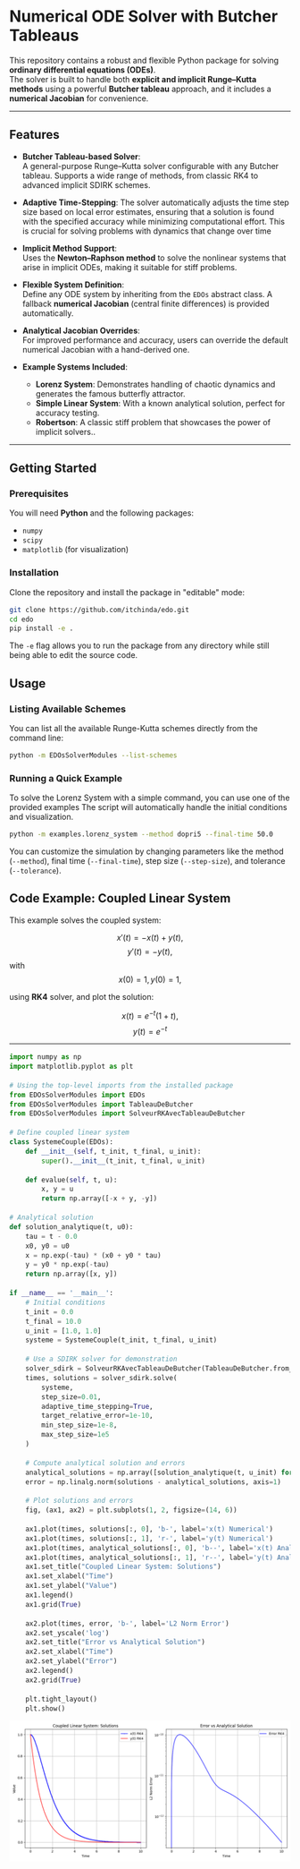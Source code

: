 # Numerical ODE Solver with Butcher Tableaus

This repository contains a robust and flexible Python package for solving **ordinary differential equations (ODEs)**.  
The solver is built to handle both **explicit and implicit Runge–Kutta methods** using a powerful **Butcher tableau** approach, and it includes a **numerical Jacobian** for convenience.

---

## Features

- **Butcher Tableau-based Solver**:  
  A general-purpose Runge–Kutta solver configurable with any Butcher tableau. Supports a wide range of methods, from classic RK4 to advanced implicit SDIRK schemes.

- **Adaptive Time-Stepping**: 
  The solver automatically adjusts the time step size based on    local error estimates, ensuring that a solution is found with the specified accuracy while minimizing computational effort. This is crucial for solving problems with dynamics that change over time

- **Implicit Method Support**:  
  Uses the **Newton–Raphson method** to solve the nonlinear systems that arise in implicit ODEs, making it suitable for stiff problems.

- **Flexible System Definition**:  
  Define any ODE system by inheriting from the `EDOs` abstract class. A fallback **numerical Jacobian** (central finite differences) is provided automatically.

- **Analytical Jacobian Overrides**:  
  For improved performance and accuracy, users can override the default numerical Jacobian with a hand-derived one.

- **Example Systems Included**:
  - **Lorenz System**: Demonstrates handling of chaotic dynamics and generates the famous butterfly attractor.  
  - **Simple Linear System**: With a known analytical solution, perfect for accuracy testing.
  - **Robertson**: A classic stiff problem that showcases the power of implicit solvers..
---

## Getting Started

### Prerequisites

You will need **Python** and the following packages:

- `numpy`  
- `scipy`  
- `matplotlib` (for visualization)

### Installation

Clone the repository and install the package in "editable" mode:


```bash
git clone https://github.com/itchinda/edo.git
cd edo
pip install -e .

```

The `-e` flag allows you to run the package from any directory while still being able to edit the source code.

## Usage

### Listing Available Schemes

You can list all the available Runge-Kutta schemes directly from the command line:

```bash
python -m EDOsSolverModules --list-schemes
```

### Running a Quick Example

To solve the Lorenz System with a simple command, you can use one of the provided examples The script will automatically handle the initial conditions and visualization.

```bash
python -m examples.lorenz_system --method dopri5 --final-time 50.0
```

You can customize the simulation by changing parameters like the method (`--method`), final time (`--final-time`), step size (`--step-size`), and tolerance (`--tolerance`).

## Code Example: Coupled Linear System

This example solves the coupled system:

$$ x'(t) = -x(t) + y(t),$$
$$ y'(t) = -y(t), $$
with $$ x(0) = 1, y(0) = 1, $$

using **RK4** solver, and plot the solution:

$$x(t) = e^{-t}  (1 + t),  $$
$$y(t) = e^{-t}$$

---

```python
import numpy as np
import matplotlib.pyplot as plt

# Using the top-level imports from the installed package
from EDOsSolverModules import EDOs
from EDOsSolverModules import TableauDeButcher
from EDOsSolverModules import SolveurRKAvecTableauDeButcher

# Define coupled linear system
class SystemeCouple(EDOs):
    def __init__(self, t_init, t_final, u_init):
        super().__init__(t_init, t_final, u_init)
    
    def evalue(self, t, u):
        x, y = u
        return np.array([-x + y, -y])

# Analytical solution
def solution_analytique(t, u0):
    tau = t - 0.0
    x0, y0 = u0
    x = np.exp(-tau) * (x0 + y0 * tau)
    y = y0 * np.exp(-tau)
    return np.array([x, y])

if __name__ == '__main__':
    # Initial conditions
    t_init = 0.0
    t_final = 10.0
    u_init = [1.0, 1.0]
    systeme = SystemeCouple(t_init, t_final, u_init)

    # Use a SDIRK solver for demonstration
    solver_sdirk = SolveurRKAvecTableauDeButcher(TableauDeButcher.from_name('sdirk_hairer_norsett_wanner_45'))
    times, solutions = solver_sdirk.solve(
        systeme,
        step_size=0.01,
        adaptive_time_stepping=True,
        target_relative_error=1e-10,
        min_step_size=1e-8,
        max_step_size=1e5
    )

    # Compute analytical solution and errors
    analytical_solutions = np.array([solution_analytique(t, u_init) for t in times])
    error = np.linalg.norm(solutions - analytical_solutions, axis=1)

    # Plot solutions and errors
    fig, (ax1, ax2) = plt.subplots(1, 2, figsize=(14, 6))

    ax1.plot(times, solutions[:, 0], 'b-', label='x(t) Numerical')
    ax1.plot(times, solutions[:, 1], 'r-', label='y(t) Numerical')
    ax1.plot(times, analytical_solutions[:, 0], 'b--', label='x(t) Analytical')
    ax1.plot(times, analytical_solutions[:, 1], 'r--', label='y(t) Analytical')
    ax1.set_title("Coupled Linear System: Solutions")
    ax1.set_xlabel("Time")
    ax1.set_ylabel("Value")
    ax1.legend()
    ax1.grid(True)

    ax2.plot(times, error, 'b-', label='L2 Norm Error')
    ax2.set_yscale('log')
    ax2.set_title("Error vs Analytical Solution")
    ax2.set_xlabel("Time")
    ax2.set_ylabel("Error")
    ax2.legend()
    ax2.grid(True)

    plt.tight_layout()
    plt.show()

```

![Quick Example Output Figures](figures/quick_example.png)